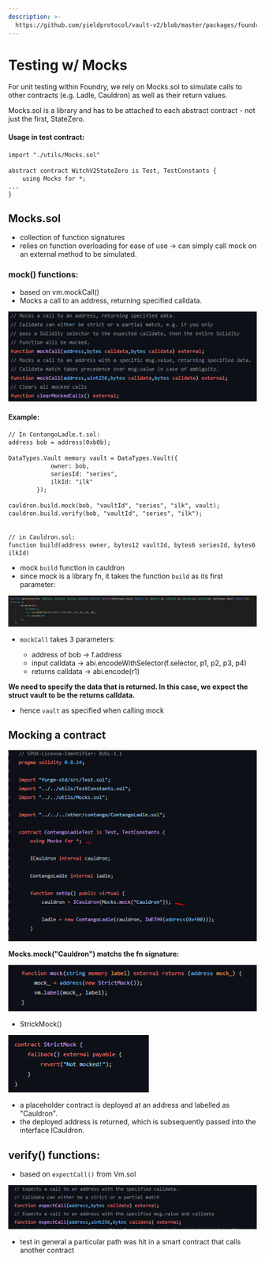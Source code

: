 ```yaml
---
description: >-
  https://github.com/yieldprotocol/vault-v2/blob/master/packages/foundry/contracts/test/utils/Mocks.sol
---
```


# Testing w/ Mocks

For unit testing within Foundry, we rely on Mocks.sol to simulate calls to other contracts (e.g. Ladle, Cauldron) as well as their return values.&#x20;

Mocks.sol is a library and has to be attached to each abstract contract - not just the first, StateZero.

#### **Usage in test contract:**

```solidity
import "./utils/Mocks.sol" 

abstract contract WitchV2StateZero is Test, TestConstants { 
    using Mocks for *;
...
}
```

## **Mocks.sol**

* collection of function signatures&#x20;
* relies on function overloading for ease of use -> can simply call mock on an external method to be simulated.

### mock() functions:

* based on vm.mockCall()
* Mocks a call to an address, returning specified calldata.

![mockCall](<../.gitbook/assets/image (202).png>)

#### Example:

```solidity
// In ContangoLadle.t.sol:
address bob = address(0xb0b);

DataTypes.Vault memory vault = DataTypes.Vault({
            owner: bob,
            seriesId: "series",
            ilkId: "ilk"
        });

cauldron.build.mock(bob, "vaultId", "series", "ilk", vault); 
cauldron.build.verify(bob, "vaultId", "series", "ilk");


// in Cauldron.sol: 
function build(address owner, bytes12 vaultId, bytes6 seriesId, bytes6 ilkId)
```

* mock `build` function in cauldron&#x20;
* since mock is a library fn, it takes the function `build` as its first parameter:

![matching mock fn signature](<../.gitbook/assets/image (51).png>)

*   `mockCall` takes 3 parameters:

    * address of bob -> f.address&#x20;
    * input calldata -> abi.encodeWithSelector(f.selector, p1, p2, p3, p4)
    * returns calldata -> abi.encode(r1)



**We need to specify the data that is returned. In this case, we expect the struct vault to be the returns calldata.**

* hence `vault` as specified when calling mock

## Mocking a contract

![](<../.gitbook/assets/image (342).png>)

**Mocks.mock("Cauldron") matchs the fn signature:**

![Mock.sol](<../.gitbook/assets/image (44).png>)

* StrickMock()

![](<../.gitbook/assets/image (330).png>)

* a placeholder contract is deployed at an address and labelled as "Cauldron".
* the deployed address is returned, which is subsequently passed into the interface ICauldron.

## verify() functions:

* based on `expectCall()` from Vm.sol

![](<../.gitbook/assets/image (177).png>)

* test in general a particular path was hit in a smart contract that calls another contract
